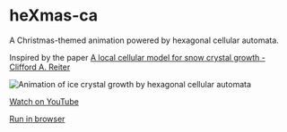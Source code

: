 # heXmas-ca

A Christmas-themed animation powered by hexagonal cellular automata.

Inspired by the paper [A local cellular model for snow crystal growth - Clifford A. Reiter](https://pdfs.semanticscholar.org/26f9/a97b0da14d8d555a17b610ba3b7726457535.pdf)

![Animation of ice crystal growth by hexagonal cellular automata](https://github.com/richardassar/heXmas-ca/blob/master/xmas.gif?raw=true)

[Watch on YouTube](https://www.youtube.com/watch?v=79j2x1dDjPo)

[Run in browser](https://richardassar.github.io/heXmas-ca/)